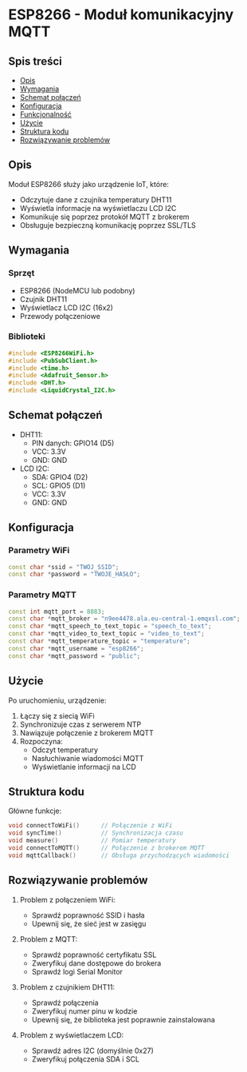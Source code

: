 # ESP8266 - Moduł komunikacyjny MQTT

## Spis treści
- [Opis](#opis)
- [Wymagania](#wymagania)
- [Schemat połączeń](#schemat-połączeń)
- [Konfiguracja](#konfiguracja)
- [Funkcjonalność](#funkcjonalność)
- [Użycie](#użycie)
- [Struktura kodu](#struktura-kodu)
- [Rozwiązywanie problemów](#rozwiązywanie-problemów)

## Opis
Moduł ESP8266 służy jako urządzenie IoT, które:
- Odczytuje dane z czujnika temperatury DHT11
- Wyświetla informacje na wyświetlaczu LCD I2C
- Komunikuje się poprzez protokół MQTT z brokerem
- Obsługuje bezpieczną komunikację poprzez SSL/TLS

## Wymagania
### Sprzęt
- ESP8266 (NodeMCU lub podobny)
- Czujnik DHT11
- Wyświetlacz LCD I2C (16x2)
- Przewody połączeniowe

### Biblioteki
```cpp
#include <ESP8266WiFi.h>
#include <PubSubClient.h>
#include <time.h>
#include <Adafruit_Sensor.h>
#include <DHT.h>
#include <LiquidCrystal_I2C.h>
```

## Schemat połączeń
- DHT11:
  - PIN danych: GPIO14 (D5)
  - VCC: 3.3V
  - GND: GND
- LCD I2C:
  - SDA: GPIO4 (D2)
  - SCL: GPIO5 (D1)
  - VCC: 3.3V
  - GND: GND

## Konfiguracja
### Parametry WiFi
```cpp
const char *ssid = "TWÓJ_SSID";
const char *password = "TWOJE_HASŁO";
```

### Parametry MQTT
```cpp
const int mqtt_port = 8883;
const char *mqtt_broker = "n9ee4478.ala.eu-central-1.emqxsl.com";
const char *mqtt_speech_to_text_topic = "speech_to_text";
const char *mqtt_video_to_text_topic = "video_to_text";
const char *mqtt_temperature_topic = "temperature";
const char *mqtt_username = "esp8266";
const char *mqtt_password = "public";
```

## Użycie
Po uruchomieniu, urządzenie:
1. Łączy się z siecią WiFi
2. Synchronizuje czas z serwerem NTP
3. Nawiązuje połączenie z brokerem MQTT
4. Rozpoczyna:
   - Odczyt temperatury
   - Nasłuchiwanie wiadomości MQTT
   - Wyświetlanie informacji na LCD

## Struktura kodu
Główne funkcje:
```cpp
void connectToWiFi()      // Połączenie z WiFi
void syncTime()           // Synchronizacja czasu
void measure()            // Pomiar temperatury
void connectToMQTT()      // Połączenie z brokerem MQTT
void mqttCallback()       // Obsługa przychodzących wiadomości
```

## Rozwiązywanie problemów
1. Problem z połączeniem WiFi:
   - Sprawdź poprawność SSID i hasła
   - Upewnij się, że sieć jest w zasięgu

2. Problem z MQTT:
   - Sprawdź poprawność certyfikatu SSL
   - Zweryfikuj dane dostępowe do brokera
   - Sprawdź logi Serial Monitor

3. Problem z czujnikiem DHT11:
   - Sprawdź połączenia
   - Zweryfikuj numer pinu w kodzie
   - Upewnij się, że biblioteka jest poprawnie zainstalowana

4. Problem z wyświetlaczem LCD:
   - Sprawdź adres I2C (domyślnie 0x27)
   - Zweryfikuj połączenia SDA i SCL
